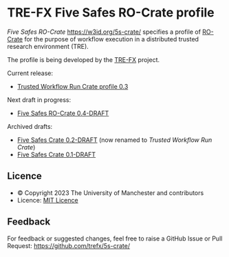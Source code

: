 # TRE-FX Five Safes RO-Crate profile 

_Five Safes RO-Crate_ <https://w3id.org/5s-crate/> specifies a profile of [RO-Crate](https://w3id.org/ro/crate) for the purpose of workflow execution in a distributed trusted research environment (TRE). 

The profile is being developed by the [TRE-FX](https://trefx.uk/) project.

Current release:
* [Trusted Workflow Run Crate profile 0.3](https://w3id.org/trusted-wfrun-crate/0.3)

Next draft in progress:
* [Five Safes RO-Crate 0.4-DRAFT](0.4-DRAFT/)

Archived drafts:
* [Five Safes Crate 0.2-DRAFT](0.2-DRAFT/) (now renamed to _Trusted Workflow Run Crate_)
* [Five Safes Crate 0.1-DRAFT](0.1-DRAFT/)


## Licence

* © Copyright 2023 The University of Manchester and contributors
* Licence: [MIT Licence](https://spdx.org/licenses/MIT)

## Feedback

For feedback or suggested changes, feel free to raise a GitHub Issue or Pull Request:
<https://github.com/trefx/5s-crate/>

